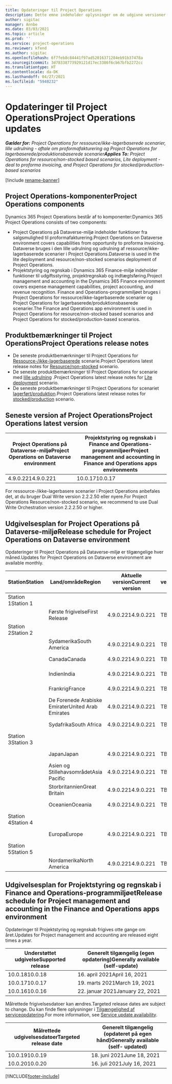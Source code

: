 ```yaml
---
title: Opdateringer til Project Operations
description: Dette emne indeholder oplysninger om de udgivne versioner af Dynamics 365 Project Operations.
author: sigitac
manager: Annbe
ms.date: 03/03/2021
ms.topic: article
ms.prod: ''
ms.service: project-operations
ms.reviewer: kfend
ms.author: sigitac
ms.openlocfilehash: 6f7feb8c84441f97ad52016371284eb91b37478a
ms.sourcegitcommit: 3d78338773929121d17ec3386f6cb67bfb2272cc
ms.translationtype: HT
ms.contentlocale: da-DK
ms.lasthandoff: 04/27/2021
ms.locfileid: "5948232"
---
```

# <a name="project-operations-updates"></a><span data-ttu-id="3f34b-103">Opdateringer til Project Operations</span><span class="sxs-lookup"><span data-stu-id="3f34b-103">Project Operations updates</span></span>

<span data-ttu-id="3f34b-104">_**Gælder for:** Project Operations for ressource/ikke-lagerbaserede scenarier, lille udrulning - aftale om proformafakturering og Project Operations for lagerbaserede/produktionsbaserede scenarier_</span><span class="sxs-lookup"><span data-stu-id="3f34b-104">_**Applies To:** Project Operations for resource/non-stocked based scenarios, Lite deployment - deal to proforma invoicing, and Project Operations for stocked/production-based scenarios_</span></span>

[!include [rename-banner](~/includes/cc-data-platform-banner.md)]

## <a name="project-operations-components"></a><span data-ttu-id="3f34b-105">Project Operations-komponenter</span><span class="sxs-lookup"><span data-stu-id="3f34b-105">Project Operations components</span></span>

<span data-ttu-id="3f34b-106">Dynamics 365 Project Operations består af to komponenter:</span><span class="sxs-lookup"><span data-stu-id="3f34b-106">Dynamics 365 Project Operations consists of two components:</span></span>

- <span data-ttu-id="3f34b-107">Project Operations på Dataverse-miljø indeholder funktioner fra salgsmulighed til proformafakturering.</span><span class="sxs-lookup"><span data-stu-id="3f34b-107">Project Operations on Dataverse environment covers capabilities from opportunity to proforma invoicing.</span></span> <span data-ttu-id="3f34b-108">Dataverse bruges i den lille udrulning og udrulning af ressource/ikke-lagerbaserede scenarier i Project Operations.</span><span class="sxs-lookup"><span data-stu-id="3f34b-108">Dataverse is used in the lite deployment and resource/non-stocked scenarios deployment of Project Operations.</span></span>
- <span data-ttu-id="3f34b-109">Projektstyring og regnskab i Dynamics 365 Finance-miljø indeholder funktioner til udgiftsstyring, projektregnskab og indtægtsføring.</span><span class="sxs-lookup"><span data-stu-id="3f34b-109">Project management and accounting in the Dynamics 365 Finance environment covers expense management capabilities, project accounting, and revenue recognition.</span></span> <span data-ttu-id="3f34b-110">Finance and Operations-programmiljøet bruges i Project Operations for ressource/ikke-lagerbaserede scenarier og Project Operations for lagerbaserede/produktionsbaserede scenarier.</span><span class="sxs-lookup"><span data-stu-id="3f34b-110">The Finance and Operations app environment is used in Project Operations for resource/non-stocked based scenarios and Project Operations for stocked/production-based scenarios.</span></span>

## <a name="project-operations-release-notes"></a><span data-ttu-id="3f34b-111">Produktbemærkninger til Project Operations</span><span class="sxs-lookup"><span data-stu-id="3f34b-111">Project Operations release notes</span></span>
- <span data-ttu-id="3f34b-112">De seneste produktbemærkninger til Project Operations for [Ressource-/ikke-lagerbaserede](whats-new-apr-2021-resource-based.md) scenarie.</span><span class="sxs-lookup"><span data-stu-id="3f34b-112">Project Operations latest release notes for [Resource/non-stocked](whats-new-apr-2021-resource-based.md) scenario.</span></span>
- <span data-ttu-id="3f34b-113">De seneste produktbemærkninger til Project Operations for scenarie med [lille udrulning](../pro/whats-new/whats-new-apr-2021-lite.md) .</span><span class="sxs-lookup"><span data-stu-id="3f34b-113">Project Operations latest release notes for [Lite deployment](../pro/whats-new/whats-new-apr-2021-lite.md) scenario.</span></span>
- <span data-ttu-id="3f34b-114">De seneste produktbemærkninger til Project Operations for scenariet [lagerført/produktion](../prod-pma/whats-new/whats-new-mar-2021-stocked.md).</span><span class="sxs-lookup"><span data-stu-id="3f34b-114">Project Operations latest release notes for [stocked/production](../prod-pma/whats-new/whats-new-mar-2021-stocked.md) scenario.</span></span>

## <a name="project-operations-latest-version"></a><span data-ttu-id="3f34b-115">Seneste version af Project Operations</span><span class="sxs-lookup"><span data-stu-id="3f34b-115">Project Operations latest version</span></span>

| <span data-ttu-id="3f34b-116">Project Operations på Dataverse-miljø</span><span class="sxs-lookup"><span data-stu-id="3f34b-116">Project Operations on Dataverse environment</span></span> | <span data-ttu-id="3f34b-117">Projektstyring og regnskab i Finance and Operations-programmiljøer</span><span class="sxs-lookup"><span data-stu-id="3f34b-117">Project management and accounting in Finance and Operations apps environments</span></span> | 
| --- | --- |
| <span data-ttu-id="3f34b-118">4.9.0.221</span><span class="sxs-lookup"><span data-stu-id="3f34b-118">4.9.0.221</span></span> | <span data-ttu-id="3f34b-119">10.0.17</span><span class="sxs-lookup"><span data-stu-id="3f34b-119">10.0.17</span></span> |

<span data-ttu-id="3f34b-120">For ressource-/ikke-lagerbasere scenarier i Project Operations anbefales det, at du bruger Dual Write version 2.2.2.50 eller nyere.</span><span class="sxs-lookup"><span data-stu-id="3f34b-120">For Project Operations Resource/non-stocked scenario, we recommend to use Dual Write Orchestration version 2.2.2.50 or higher.</span></span>

## <a name="release-schedule-for-project-operations-on-dataverse-environment"></a><span data-ttu-id="3f34b-121">Udgivelsesplan for Project Operations på Dataverse-miljø</span><span class="sxs-lookup"><span data-stu-id="3f34b-121">Release schedule for Project Operations on Dataverse environment</span></span>

<span data-ttu-id="3f34b-122">Opdateringer til Project Operations på Dataverse-miljø er tilgængelige hver måned.</span><span class="sxs-lookup"><span data-stu-id="3f34b-122">Updates for Project Operations on Dataverse environment are available monthly.</span></span> 

| <span data-ttu-id="3f34b-123">Station</span><span class="sxs-lookup"><span data-stu-id="3f34b-123">Station</span></span>   | <span data-ttu-id="3f34b-124">Land/område</span><span class="sxs-lookup"><span data-stu-id="3f34b-124">Region</span></span>        | <span data-ttu-id="3f34b-125">Aktuelle version</span><span class="sxs-lookup"><span data-stu-id="3f34b-125">Current version</span></span> | <span data-ttu-id="3f34b-126">Næste version</span><span class="sxs-lookup"><span data-stu-id="3f34b-126">Next version</span></span> | <span data-ttu-id="3f34b-127">Generelt tilgængelige</span><span class="sxs-lookup"><span data-stu-id="3f34b-127">Generally available</span></span> |
|-----------|---------------|-----------------|--------------|---------------------|
| <span data-ttu-id="3f34b-128">Station 1</span><span class="sxs-lookup"><span data-stu-id="3f34b-128">Station 1</span></span> |   &nbsp;      |    &nbsp;       | &nbsp;       |      &nbsp;         |
|   &nbsp;  | <span data-ttu-id="3f34b-129">Første frigivelse</span><span class="sxs-lookup"><span data-stu-id="3f34b-129">First Release</span></span> |  <span data-ttu-id="3f34b-130">4.9.0.221</span><span class="sxs-lookup"><span data-stu-id="3f34b-130">4.9.0.221</span></span>       | <span data-ttu-id="3f34b-131">TBD</span><span class="sxs-lookup"><span data-stu-id="3f34b-131">TBD</span></span>     | <span data-ttu-id="3f34b-132">30-apr-21</span><span class="sxs-lookup"><span data-stu-id="3f34b-132">30-Apr-21</span></span>           |
| <span data-ttu-id="3f34b-133">Station 2</span><span class="sxs-lookup"><span data-stu-id="3f34b-133">Station 2</span></span> |   &nbsp;      |    &nbsp;       | &nbsp;       |      &nbsp;         |
|   &nbsp;  | <span data-ttu-id="3f34b-134">Sydamerika</span><span class="sxs-lookup"><span data-stu-id="3f34b-134">South America</span></span> |  <span data-ttu-id="3f34b-135">4.9.0.221</span><span class="sxs-lookup"><span data-stu-id="3f34b-135">4.9.0.221</span></span>       | <span data-ttu-id="3f34b-136">TBD</span><span class="sxs-lookup"><span data-stu-id="3f34b-136">TBD</span></span>     | <span data-ttu-id="3f34b-137">30-apr-21</span><span class="sxs-lookup"><span data-stu-id="3f34b-137">30-Apr-21</span></span>           |
|    &nbsp; | <span data-ttu-id="3f34b-138">Canada</span><span class="sxs-lookup"><span data-stu-id="3f34b-138">Canada</span></span>        |  <span data-ttu-id="3f34b-139">4.9.0.221</span><span class="sxs-lookup"><span data-stu-id="3f34b-139">4.9.0.221</span></span>       | <span data-ttu-id="3f34b-140">TBD</span><span class="sxs-lookup"><span data-stu-id="3f34b-140">TBD</span></span>     | <span data-ttu-id="3f34b-141">30-apr-21</span><span class="sxs-lookup"><span data-stu-id="3f34b-141">30-Apr-21</span></span>           |
|   &nbsp;  | <span data-ttu-id="3f34b-142">Indien</span><span class="sxs-lookup"><span data-stu-id="3f34b-142">India</span></span>         |  <span data-ttu-id="3f34b-143">4.9.0.221</span><span class="sxs-lookup"><span data-stu-id="3f34b-143">4.9.0.221</span></span>       | <span data-ttu-id="3f34b-144">TBD</span><span class="sxs-lookup"><span data-stu-id="3f34b-144">TBD</span></span>     | <span data-ttu-id="3f34b-145">30-apr-21</span><span class="sxs-lookup"><span data-stu-id="3f34b-145">30-Apr-21</span></span>           |
|   &nbsp;  | <span data-ttu-id="3f34b-146">Frankrig</span><span class="sxs-lookup"><span data-stu-id="3f34b-146">France</span></span>         |  <span data-ttu-id="3f34b-147">4.9.0.221</span><span class="sxs-lookup"><span data-stu-id="3f34b-147">4.9.0.221</span></span>       | <span data-ttu-id="3f34b-148">TBD</span><span class="sxs-lookup"><span data-stu-id="3f34b-148">TBD</span></span>     | <span data-ttu-id="3f34b-149">30-apr-21</span><span class="sxs-lookup"><span data-stu-id="3f34b-149">30-Apr-21</span></span>           |
|   &nbsp;  | <span data-ttu-id="3f34b-150">De Forenede Arabiske Emirater</span><span class="sxs-lookup"><span data-stu-id="3f34b-150">United Arab Emirates</span></span>         |  <span data-ttu-id="3f34b-151">4.9.0.221</span><span class="sxs-lookup"><span data-stu-id="3f34b-151">4.9.0.221</span></span>       | <span data-ttu-id="3f34b-152">TBD</span><span class="sxs-lookup"><span data-stu-id="3f34b-152">TBD</span></span>     | <span data-ttu-id="3f34b-153">30-apr-21</span><span class="sxs-lookup"><span data-stu-id="3f34b-153">30-Apr-21</span></span>           |
|   &nbsp;  | <span data-ttu-id="3f34b-154">Sydafrika</span><span class="sxs-lookup"><span data-stu-id="3f34b-154">South Africa</span></span>         |  <span data-ttu-id="3f34b-155">4.9.0.221</span><span class="sxs-lookup"><span data-stu-id="3f34b-155">4.9.0.221</span></span>       | <span data-ttu-id="3f34b-156">TBD</span><span class="sxs-lookup"><span data-stu-id="3f34b-156">TBD</span></span>     | <span data-ttu-id="3f34b-157">30-apr-21</span><span class="sxs-lookup"><span data-stu-id="3f34b-157">30-Apr-21</span></span>           |
| <span data-ttu-id="3f34b-158">Station 3</span><span class="sxs-lookup"><span data-stu-id="3f34b-158">Station 3</span></span>  |      &nbsp;   |     &nbsp;      |     &nbsp;   |      &nbsp;         |
|   &nbsp;  | <span data-ttu-id="3f34b-159">Japan</span><span class="sxs-lookup"><span data-stu-id="3f34b-159">Japan</span></span>         |  <span data-ttu-id="3f34b-160">4.9.0.221</span><span class="sxs-lookup"><span data-stu-id="3f34b-160">4.9.0.221</span></span>       | <span data-ttu-id="3f34b-161">TBD</span><span class="sxs-lookup"><span data-stu-id="3f34b-161">TBD</span></span>     | <span data-ttu-id="3f34b-162">7. maj 2021</span><span class="sxs-lookup"><span data-stu-id="3f34b-162">07-May-21</span></span>           |
|   &nbsp;  | <span data-ttu-id="3f34b-163">Asien og Stillehavsområdet</span><span class="sxs-lookup"><span data-stu-id="3f34b-163">Asia Pacific</span></span>  |  <span data-ttu-id="3f34b-164">4.9.0.221</span><span class="sxs-lookup"><span data-stu-id="3f34b-164">4.9.0.221</span></span>       | <span data-ttu-id="3f34b-165">TBD</span><span class="sxs-lookup"><span data-stu-id="3f34b-165">TBD</span></span>     | <span data-ttu-id="3f34b-166">7. maj 2021</span><span class="sxs-lookup"><span data-stu-id="3f34b-166">07-May-21</span></span>           |
|   &nbsp;  | <span data-ttu-id="3f34b-167">Storbritannien</span><span class="sxs-lookup"><span data-stu-id="3f34b-167">Great Britain</span></span> |  <span data-ttu-id="3f34b-168">4.9.0.221</span><span class="sxs-lookup"><span data-stu-id="3f34b-168">4.9.0.221</span></span>       | <span data-ttu-id="3f34b-169">TBD</span><span class="sxs-lookup"><span data-stu-id="3f34b-169">TBD</span></span>     | <span data-ttu-id="3f34b-170">7. maj 2021</span><span class="sxs-lookup"><span data-stu-id="3f34b-170">07-May-21</span></span>           |
|   &nbsp;  | <span data-ttu-id="3f34b-171">Oceanien</span><span class="sxs-lookup"><span data-stu-id="3f34b-171">Oceania</span></span>       |  <span data-ttu-id="3f34b-172">4.9.0.221</span><span class="sxs-lookup"><span data-stu-id="3f34b-172">4.9.0.221</span></span>       | <span data-ttu-id="3f34b-173">TBD</span><span class="sxs-lookup"><span data-stu-id="3f34b-173">TBD</span></span>     | <span data-ttu-id="3f34b-174">7. maj 2021</span><span class="sxs-lookup"><span data-stu-id="3f34b-174">07-May-21</span></span>           |
| <span data-ttu-id="3f34b-175">Station 4</span><span class="sxs-lookup"><span data-stu-id="3f34b-175">Station 4</span></span> |     &nbsp;    |     &nbsp;      |     &nbsp;   |      &nbsp;         |
|   &nbsp;  | <span data-ttu-id="3f34b-176">Europa</span><span class="sxs-lookup"><span data-stu-id="3f34b-176">Europe</span></span>        |  <span data-ttu-id="3f34b-177">4.9.0.221</span><span class="sxs-lookup"><span data-stu-id="3f34b-177">4.9.0.221</span></span>       | <span data-ttu-id="3f34b-178">TBD</span><span class="sxs-lookup"><span data-stu-id="3f34b-178">TBD</span></span>     | <span data-ttu-id="3f34b-179">14. maj 2021</span><span class="sxs-lookup"><span data-stu-id="3f34b-179">14-May-21</span></span>           |
| <span data-ttu-id="3f34b-180">Station 5</span><span class="sxs-lookup"><span data-stu-id="3f34b-180">Station 5</span></span> |     &nbsp;    |     &nbsp;      |     &nbsp;   |      &nbsp;         |
|   &nbsp;  | <span data-ttu-id="3f34b-181">Nordamerika</span><span class="sxs-lookup"><span data-stu-id="3f34b-181">North America</span></span> |  <span data-ttu-id="3f34b-182">4.9.0.221</span><span class="sxs-lookup"><span data-stu-id="3f34b-182">4.9.0.221</span></span>       | <span data-ttu-id="3f34b-183">TBD</span><span class="sxs-lookup"><span data-stu-id="3f34b-183">TBD</span></span>     | <span data-ttu-id="3f34b-184">21. maj 2021</span><span class="sxs-lookup"><span data-stu-id="3f34b-184">21-May-21</span></span>           |

## <a name="release-schedule-for-project-management-and-accounting-in-the-finance-and-operations-apps-environment"></a><span data-ttu-id="3f34b-185">Udgivelsesplan for Projektstyring og regnskab i Finance and Operations-programmiljøet</span><span class="sxs-lookup"><span data-stu-id="3f34b-185">Release schedule for Project management and accounting in the Finance and Operations apps environment</span></span>

<span data-ttu-id="3f34b-186">Opdateringer til Projektstyring og regnskab frigives otte gange om året.</span><span class="sxs-lookup"><span data-stu-id="3f34b-186">Updates for Project management and accounting are released eight times a year.</span></span>

| <span data-ttu-id="3f34b-187">Understøttet udgivelse</span><span class="sxs-lookup"><span data-stu-id="3f34b-187">Supported release</span></span> | <span data-ttu-id="3f34b-188">Generelt tilgængelig (egen opdatering)</span><span class="sxs-lookup"><span data-stu-id="3f34b-188">Generally available (self-update)</span></span> |
| --- | --- |
| <span data-ttu-id="3f34b-189">10.0.18</span><span class="sxs-lookup"><span data-stu-id="3f34b-189">10.0.18</span></span> | <span data-ttu-id="3f34b-190">16. april 2021</span><span class="sxs-lookup"><span data-stu-id="3f34b-190">April 16, 2021</span></span> |
| <span data-ttu-id="3f34b-191">10.0.17</span><span class="sxs-lookup"><span data-stu-id="3f34b-191">10.0.17</span></span> | <span data-ttu-id="3f34b-192">19. marts 2021</span><span class="sxs-lookup"><span data-stu-id="3f34b-192">March 19, 2021</span></span> |
| <span data-ttu-id="3f34b-193">10.0.16</span><span class="sxs-lookup"><span data-stu-id="3f34b-193">10.0.16</span></span> | <span data-ttu-id="3f34b-194">22. januar 2021</span><span class="sxs-lookup"><span data-stu-id="3f34b-194">January 22, 2021</span></span> |


<span data-ttu-id="3f34b-195">Målrettede frigivelsesdatoer kan ændres.</span><span class="sxs-lookup"><span data-stu-id="3f34b-195">Targeted release dates are subject to change.</span></span> <span data-ttu-id="3f34b-196">Du kan finde flere oplysninger i [Tilgængelighed af serviceopdatering](/dynamics365/fin-ops-core/fin-ops/get-started/public-preview-releases?toc=%2fdynamics365%2ffinance%2ftoc.json).</span><span class="sxs-lookup"><span data-stu-id="3f34b-196">For more information, see [Service update availability](/dynamics365/fin-ops-core/fin-ops/get-started/public-preview-releases?toc=%2fdynamics365%2ffinance%2ftoc.json).</span></span>

| <span data-ttu-id="3f34b-197">Målrettede udgivelsesdatoer</span><span class="sxs-lookup"><span data-stu-id="3f34b-197">Targeted release date</span></span> | <span data-ttu-id="3f34b-198">Generelt tilgængelig (opdateret på egen hånd)</span><span class="sxs-lookup"><span data-stu-id="3f34b-198">Generally available (self- updated)</span></span> |
| --- | --- |
| <span data-ttu-id="3f34b-199">10.0.19</span><span class="sxs-lookup"><span data-stu-id="3f34b-199">10.0.19</span></span> | <span data-ttu-id="3f34b-200">18. juni 2021</span><span class="sxs-lookup"><span data-stu-id="3f34b-200">June 18, 2021</span></span> |
| <span data-ttu-id="3f34b-201">10.0.20</span><span class="sxs-lookup"><span data-stu-id="3f34b-201">10.0.20</span></span> | <span data-ttu-id="3f34b-202">16. juli 2021</span><span class="sxs-lookup"><span data-stu-id="3f34b-202">July 16, 2021</span></span> |


[!INCLUDE[footer-include](../includes/footer-banner.md)]